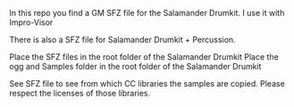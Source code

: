 In this repo you find a GM SFZ file for the Salamander Drumkit.
I use it with Impro-Visor

There is also a SFZ file for Salamander Drumkit + Percussion. 

Place the SFZ files in the root folder of the Salamander Drumkit
Place the ogg and Samples folder in the root folder of the Salamander Drumkit

See SFZ file to see from which CC libraries the samples are copied. Please respect the licenses of those libraries.